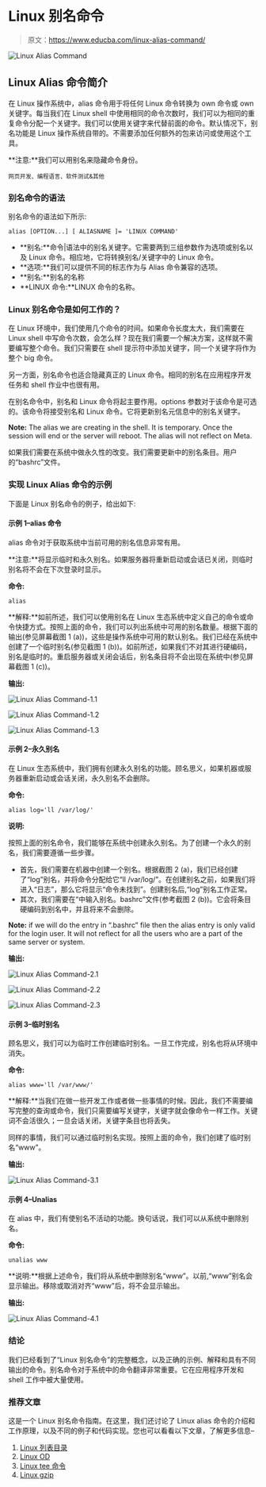 # Linux 别名命令

> 原文：<https://www.educba.com/linux-alias-command/>

![Linux Alias Command](img/028baa9c242d26957eb812a390061396.png)



## Linux Alias 命令简介

在 Linux 操作系统中，alias 命令用于将任何 Linux 命令转换为 own 命令或 own 关键字。每当我们在 Linux shell 中使用相同的命令次数时，我们可以为相同的重复命令分配一个关键字。我们可以使用关键字来代替前面的命令。默认情况下，别名功能是 Linux 操作系统自带的。不需要添加任何额外的包来访问或使用这个工具。

**注意:**我们可以用别名来隐藏命令身份。

<small>网页开发、编程语言、软件测试&其他</small>

### 别名命令的语法

别名命令的语法如下所示:

`alias [OPTION...] [ ALIASNAME ]= 'LINUX COMMAND'`

*   **别名:**命令|语法中的别名关键字。它需要两到三组参数作为选项或别名以及 Linux 命令。相应地，它将转换别名/关键字中的 Linux 命令。
*   **选项:**我们可以提供不同的标志作为与 Alias 命令兼容的选项。
*   **别名:**别名的名称
*   **LINUX 命令:**LINUX 命令的名称。

### Linux 别名命令是如何工作的？

在 Linux 环境中，我们使用几个命令的时间。如果命令长度太大，我们需要在 Linux shell 中写命令次数，会怎么样？现在我们需要一个解决方案，这样就不需要编写整个命令。我们只需要在 shell 提示符中添加关键字，同一个关键字将作为整个 big 命令。

另一方面，别名命令也适合隐藏真正的 Linux 命令。相同的别名在应用程序开发任务和 shell 作业中也很有用。

在别名命令中，别名和 Linux 命令将起主要作用。options 参数对于该命令是可选的。该命令将接受别名和 Linux 命令。它将更新别名元信息中的别名关键字。

**Note:** The alias we are creating in the shell. It is temporary. Once the session will end or the server will reboot. The alias will not reflect on Meta.

如果我们需要在系统中做永久性的改变。我们需要更新中的别名条目。用户的“bashrc”文件。

### 实现 Linux Alias 命令的示例

下面是 Linux 别名命令的例子，给出如下:

#### 示例 1–alias 命令

alias 命令对于获取系统中当前可用的别名信息非常有用。

**注意:**将显示临时和永久别名。如果服务器将重新启动或会话已关闭，则临时别名将不会在下次登录时显示。

**命令:**

`alias`

**解释:**如前所述，我们可以使用别名在 Linux 生态系统中定义自己的命令或命令快捷方式。按照上面的命令，我们可以列出系统中可用的别名数量。根据下面的输出(参见屏幕截图 1 (a))，这些是操作系统中可用的默认别名。我们已经在系统中创建了一个临时别名(参见截图 1 (b))。如前所述，如果我们不对其进行硬编码，别名是临时的。重启服务器或关闭会话后，别名条目将不会出现在系统中(参见屏幕截图 1 (c))。

**输出:**

![Linux Alias Command-1.1](img/2442e21cc75a81cc422dc37f465f9b57.png)



![Linux Alias Command-1.2](img/0fb6c5129671dbda77eec26088a7405a.png)



![Linux Alias Command-1.3](img/cacff3328384150f294c027a04f833b9.png)



#### 示例 2–永久别名

在 Linux 生态系统中，我们拥有创建永久别名的功能。顾名思义，如果机器或服务器重新启动或会话关闭，永久别名不会删除。

**命令:**

`alias log='ll /var/log/'`

**说明:**

按照上面的别名命令，我们能够在系统中创建永久别名。为了创建一个永久的别名，我们需要遵循一些步骤。

*   首先，我们需要在机器中创建一个别名。根据截图 2 (a)，我们已经创建了“log”别名，并将命令分配给它“ll /var/log/”。在创建别名之前，如果我们将进入“日志”，那么它将显示“命令未找到”。创建别名后,“log”别名工作正常。
*   其次，我们需要在“中输入别名。bashrc”文件(参考截图 2 (b))。它会将条目硬编码到别名中，并且将来不会删除。

**Note:** if we will do the entry in “.bashrc” file then the alias entry is only valid for the login user. It will not reflect for all the users who are a part of the same server or system.

**输出:**

![Linux Alias Command-2.1](img/3356955804572c311bec2344e089a489.png)



![Linux Alias Command-2.2](img/e63f038995dc58c46cf165cc74d10e73.png)



![Linux Alias Command-2.3](img/37e7a7ed44947ec48684fc0327f087e5.png)



#### 示例 3–临时别名

顾名思义，我们可以为临时工作创建临时别名。一旦工作完成，别名也将从环境中消失。

**命令:**

`alias www='ll /var/www/'`

**解释:**当我们在做一些开发工作或者做一些事情的时候。因此，我们不需要编写完整的查询或命令，我们只需要编写关键字，关键字就会像命令一样工作。关键词不会活很久；一旦会话关闭，关键字条目也将丢失。

同样的事情，我们可以通过临时别名实现。按照上面的命令，我们创建了临时别名“www”。

**输出:**

![Linux Alias Command-3.1](img/8ee42d5b8f72aae240fc9f8ed553f994.png)



#### 示例 4–Unalias

在 alias 中，我们有使别名不活动的功能。换句话说，我们可以从系统中删除别名。

**命令:**

`unalias www`

**说明:**根据上述命令，我们将从系统中删除别名“www”。以前,“www”别名会显示输出。移除或取消对齐“www”后，将不会显示输出。

**输出:**

![Linux Alias Command-4.1](img/afa3ec6f03d2e8f0a42cd7c4d12b0ab6.png)



### 结论

我们已经看到了“Linux 别名命令”的完整概念，以及正确的示例、解释和具有不同输出的命令。别名命令对于系统中的命令翻译非常重要。它在应用程序开发和 shell 工作中被大量使用。

### 推荐文章

这是一个 Linux 别名命令指南。在这里，我们还讨论了 Linux alias 命令的介绍和工作原理，以及不同的例子和代码实现。您也可以看看以下文章，了解更多信息–

1.  [Linux 列表目录](https://www.educba.com/linux-list-directories/)
2.  [Linux OD](https://www.educba.com/linux-od/)
3.  [Linux tee 命令](https://www.educba.com/linux-tee-command/)
4.  [Linux gzip](https://www.educba.com/linux-gzip/)





